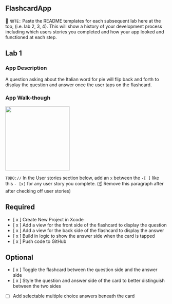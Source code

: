 ## FlashcardApp

📝 `NOTE:` Paste the README templates for each subsequent lab here at the top, (i.e. lab 2, 3, 4). This will show a history of your development process including which users stories you completed and how your app looked and functioned at each step.

## Lab 1

### App Description
A question asking about the Italian word for pie will flip back and forth to display
the question and answer once the user taps on the flashcard.

### App Walk-though

<img src="https://recordit.co/uKuPnMDYKw" width=200><br>

`TODO://` In the User stories section below, add an `x` between the `-[ ]` like this `- [x]` for any user story you complete. (☝️ Remove this paragraph after after checking off user stories)

## Required
- [ x ] Create New Project in Xcode
- [ x ] Add a view for the front side of the flashcard to display the question
- [ x ] Add a view for the back side of the flashcard to display the answer
- [ x ] Build in logic to show the answer side when the card is tapped
- [ x ] Push code to GitHub
## Optional
- [ x ] Toggle the flashcard between the question side and the answer side
- [ x ] Style the question and answer side of the card to better distinguish between the two sides
- [ ] Add selectable multiple choice answers beneath the card
